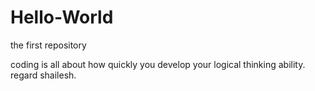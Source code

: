 # Hello-World
 the first repository

coding is all about how quickly you develop your logical thinking ability.
   regard shailesh.
